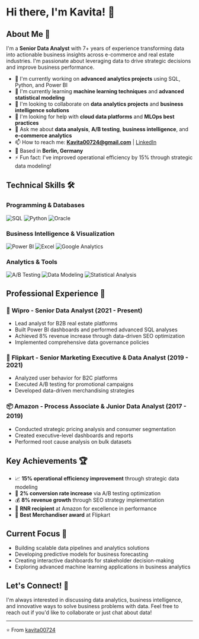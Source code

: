 # Hi there, I'm Kavita! 👋

## About Me 🚀
I'm a **Senior Data Analyst** with 7+ years of experience transforming data into actionable business insights across e-commerce and real estate industries. I'm passionate about leveraging data to drive strategic decisions and improve business performance.

- 🔭 I'm currently working on **advanced analytics projects** using SQL, Python, and Power BI
- 🌱 I'm currently learning **machine learning techniques** and **advanced statistical modeling**
- 👯 I'm looking to collaborate on **data analytics projects** and **business intelligence solutions**
- 🤔 I'm looking for help with **cloud data platforms** and **MLOps best practices**
- 💬 Ask me about **data analysis**, **A/B testing**, **business intelligence**, and **e-commerce analytics**
- 📫 How to reach me: **Kavita00724@gmail.com** | [LinkedIn](https://linkedin.com/in/your-profile)
- 📍 Based in **Berlin, Germany**
- ⚡ Fun fact: I've improved operational efficiency by 15% through strategic data modeling!

## Technical Skills 🛠️

### Programming & Databases
![SQL](https://img.shields.io/badge/SQL-Advanced-blue)
![Python](https://img.shields.io/badge/Python-Intermediate-green)
![Oracle](https://img.shields.io/badge/Oracle-Certified-red)

### Business Intelligence & Visualization
![Power BI](https://img.shields.io/badge/Power%20BI-Expert-yellow)
![Excel](https://img.shields.io/badge/Excel-Advanced-brightgreen)
![Google Analytics](https://img.shields.io/badge/Google%20Analytics-Proficient-orange)

### Analytics & Tools
![A/B Testing](https://img.shields.io/badge/A/B%20Testing-Expert-purple)
![Data Modeling](https://img.shields.io/badge/Data%20Modeling-Advanced-lightblue)
![Statistical Analysis](https://img.shields.io/badge/Statistical%20Analysis-Intermediate-pink)

## Professional Experience 💼

### 🏢 **Wipro** - Senior Data Analyst (2021 - Present)
- Lead analyst for B2B real estate platforms
- Built Power BI dashboards and performed advanced SQL analyses
- Achieved 8% revenue increase through data-driven SEO optimization
- Implemented comprehensive data governance policies

### 🛒 **Flipkart** - Senior Marketing Executive & Data Analyst (2019 - 2021)
- Analyzed user behavior for B2C platforms
- Executed A/B testing for promotional campaigns
- Developed data-driven merchandising strategies

### 📦 **Amazon** - Process Associate & Junior Data Analyst (2017 - 2019)
- Conducted strategic pricing analysis and consumer segmentation
- Created executive-level dashboards and reports
- Performed root cause analysis on bulk datasets

## Key Achievements 🏆
- 📈 **15% operational efficiency improvement** through strategic data modeling
- 🎯 **2% conversion rate increase** via A/B testing optimization  
- 💰 **8% revenue growth** through SEO strategy implementation
- 🏅 **RNR recipient** at Amazon for excellence in performance
- 🌟 **Best Merchandiser award** at Flipkart

## Current Focus 🎯
- Building scalable data pipelines and analytics solutions
- Developing predictive models for business forecasting
- Creating interactive dashboards for stakeholder decision-making
- Exploring advanced machine learning applications in business analytics

## Let's Connect! 🤝
I'm always interested in discussing data analytics, business intelligence, and innovative ways to solve business problems with data. Feel free to reach out if you'd like to collaborate or just chat about data!

---
⭐️ From [kavita00724](https://github.com/kavita00724)
